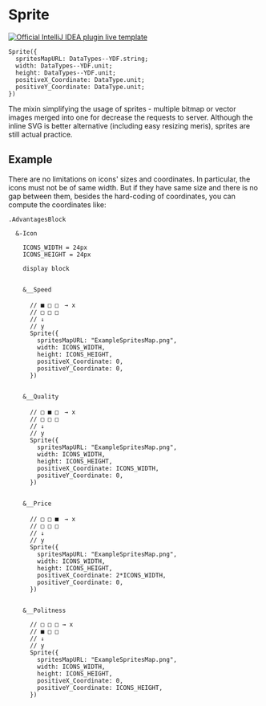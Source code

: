 # Sprite

[![Official IntelliJ IDEA plugin live template](https://img.shields.io/badge/IntelliJ_IDEA_Live_Template-sprt-blue.svg?style=flat)](https://plugins.jetbrains.com/plugin/17677-yamato-daiwa-frontend)

```
Sprite({
  spritesMapURL: DataTypes--YDF.string;
  width: DataTypes--YDF.unit;
  height: DataTypes--YDF.unit;
  positiveX_Coordinate: DataType.unit;
  positiveY_Coordinate: DataType.unit;
})
```

The mixin simplifying the usage of sprites - multiple bitmap or vector images merged into one for decrease the requests to server.
Although the inline SVG is better alternative (including easy resizing meris), sprites are still actual practice.


## Example

There are no limitations on icons' sizes and coordinates.
In particular, the icons must not be of same width.
But if they have same size and there is no gap between them, besides the hard-coding of coordinates, 
you can compute the coordinates like: 

```stylus
.AdvantagesBlock

  &-Icon

    ICONS_WIDTH = 24px
    ICONS_HEIGHT = 24px
    
    display block

    
    &__Speed

      // ■ □ □　→ x
      // □ □ □
      // ↓
      // y
      Sprite({
        spritesMapURL: "ExampleSpritesMap.png",
        width: ICONS_WIDTH,
        height: ICONS_HEIGHT,
        positiveX_Coordinate: 0,
        positiveY_Coordinate: 0,
      })

  
    &__Quality

      // □ ■ □　→ x
      // □ □ □
      // ↓
      // y
      Sprite({
        spritesMapURL: "ExampleSpritesMap.png",
        width: ICONS_WIDTH,
        height: ICONS_HEIGHT,
        positiveX_Coordinate: ICONS_WIDTH,
        positiveY_Coordinate: 0,
      })
      

    &__Price

      // □ □ ■　→ x
      // □ □ □
      // ↓
      // y
      Sprite({
        spritesMapURL: "ExampleSpritesMap.png",
        width: ICONS_WIDTH,
        height: ICONS_HEIGHT,
        positiveX_Coordinate: 2*ICONS_WIDTH,
        positiveY_Coordinate: 0,
      })
      
      
    &__Politness

      // □ □ □ → x
      // ■ □ □
      // ↓
      // y
      Sprite({
        spritesMapURL: "ExampleSpritesMap.png",
        width: ICONS_WIDTH,
        height: ICONS_HEIGHT,
        positiveX_Coordinate: 0,
        positiveY_Coordinate: ICONS_HEIGHT,
      })
```
